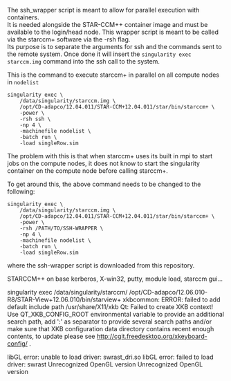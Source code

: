 The ssh_wrapper script is meant to allow for parallel execution with containers.  
It is needed alongside the STAR-CCM++ container image and must be available to the login/head node.
This wrapper script is meant to be called via the starccm+ software via the -rsh flag.  
Its purpose is to separate the arguments for ssh and the commands sent to the remote system.
Once done it will insert the `singularity exec starccm.img` command into the ssh call to the system.

This is the command to execute starccm+ in parallel on all compute nodes in `nodelist`
```
singularity exec \
	/data/singularity/starccm.img \
	/opt/CD-adapco/12.04.011/STAR-CCM+12.04.011/star/bin/starccm+ \
	-power \
	-rsh ssh \
	-np 4 \
	-machinefile nodelist \
	-batch run \
	-load singleRow.sim
```

The problem with this is that when starccm+ uses its built in mpi to start jobs on the compute nodes, 
it does not know to start the singularity container on the compute node before calling starccm+.

To get around this, the above command needs to be changed to the following:
```
singularity exec \
	/data/singularity/starccm.img \
	/opt/CD-adapco/12.04.011/STAR-CCM+12.04.011/star/bin/starccm+ \
	-power \
	-rsh /PATH/TO/SSH-WRAPPER \
	-np 4 \
	-machinefile nodelist \
	-batch run \
	-load singleRow.sim
```
where the ssh-wrapper script is downloaded from this repository.

STARCCM++ on base
kerberos, X-win32, putty, module load, starccm gui...

singularity exec /data/singularity/starccm/ /opt/CD-adapco/12.06.010-R8/STAR-View+12.06.010/bin/starview+
xkbcommon: ERROR: failed to add default include path /usr/share/X11/xkb
Qt: Failed to create XKB context!
Use QT_XKB_CONFIG_ROOT environmental variable to provide an additional search path, add ':' as separator to provide several search paths and/or make sure that XKB configuration data directory contains recent enough contents, to update please see http://cgit.freedesktop.org/xkeyboard-config/ .

libGL error: unable to load driver: swrast_dri.so
libGL error: failed to load driver: swrast
Unrecognized OpenGL version
Unrecognized OpenGL version

